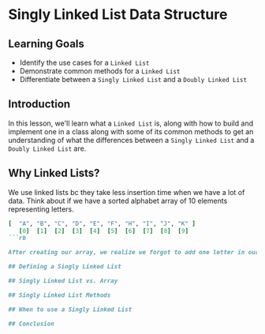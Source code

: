 # Singly Linked List Data Structure

## Learning Goals

- Identify the use cases for a `Linked List`
- Demonstrate common methods for a `Linked List`
- Differentiate between a `Singly Linked List` and a `Doubly Linked List`

## Introduction

In this lesson, we'll learn what a `Linked List` is, along  with how to build and implement one in a class along with some of
its common methods to get an understanding of what the differences between a `Singly Linked List` and a `Doubly Linked List` are.

## Why Linked Lists?

We  use linked lists bc they take less insertion time when we have  a  lot of data. Think about if we have a sorted alphabet array of 10 elements representing letters.

```rb
[  "A", "B", "C", "D", "E", "F", "H", "I", "J", "K" ]
   [0]  [1]  [2]  [3]  [4]  [5]  [6]  [7]  [8]  [9]
```rb

After creating our array, we realize we forgot to add one letter in our array! If we added the letter "G" to the end of the array, it would no longer be sorted, so we would need  to  _insert_ the "G" element into the array in the correct index, which would be  6. Because there  is already  an element in the 6th index, and more elements in the sequential indexes, all of those elements would have  to be  shifted down a  spot,  and given a new index. Because this is a smaller array  it doesn't seem like the biggest deal to move the last 4 elements down a place, but as you can imagine, if we had an array of 100s or thousands or even millions of elements, reindexing *all* of those elements would take a really long time! This is where linked lists come in handy! 

## Defining a Singly Linked List

## Singly Linked List vs. Array

## Singly Linked List Methods

## When to use a Singly Linked List

## Conclusion